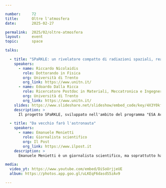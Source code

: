 ```yaml
---

number:     72
title:      Oltre l'atmosfera
date:       2025-02-27

permalink:  2025/02/oltre-atmosfera
layout:     event
topic:      space

talks:

  - title: "SPaRKLE: un rivelatore compatto di radiazioni spaziali, realizzato dagli studenti, per la comunità"
    speakers:
      - name: Riccardo Nicolaidis
        role: Dottorando in Fisica
        org: Università di Trento
        org_link: https://www.unitn.it/
      - name: Edoardo Dalla Ricca
        role: Ricercatore Postdoc in Materiali, Meccatronica e Ingegneria dei Sistemi
        org: Università di Trento
        org_link: https://www.unitn.it/
    slides: https://www.slideshare.net/slideshow/embed_code/key/4X3Y0kfyqzNcMs
    description: >
      Il progetto SPaRKLE, sviluppato nell'ambito del programma "ESA Academy Experiments", è un detector compatto di radiazioni a bordo di Space Rider, realizzato dagli studenti dell'Università di Trento. Questa iniziativa non solo monitora le particelle a bassa energia nell'orbita terrestre bassa, ma rappresenta anche un'importante esperienza formativa, promuovendo l'ingresso dei giovani nel campo delle tecnologie spaziali e della fisica applicata. Nel corso di questo intervento, vi accompagneremo in un viaggio attraverso il progetto SPaRKLE, partendo dalla fisica dei raggi cosmici fino a raggiungere le sfide ingegneristiche necessarie per operare questo laboratorio miniaturizzato in orbita.

  - title: "Da vecchio farò l'astronauta"
    speakers:
      - name: Emanuele Menietti
        role: Giornalista scientifico
        org: Il Post
        org_link: https://www.ilpost.it
    description: >
      Emanuele Menietti è un giornalista scientifico, ma soprattutto ha una passione viscerale per tutto ciò che riguarda lo spazio. Con lui abbiamo riproposto un AMA (acronimo di Ask Me Anything) sulla nuova corsa allo spazio che ci attende per il 2025 e oltre, tra satelliti di Starlink, voli commerciali, la sfida tra SpaceX, Blue Origin e Boeing, razzi, asteroidi, e tutto ciò che incuriosce il nostro pubblico in vista di un grande anno di Spazio.

media:
  video_yt: https://www.youtube.com/embed/DiSoUrjjeUE
  album: https://photos.app.goo.gl/uLKEqF6dasdS5zAv9

---
```

